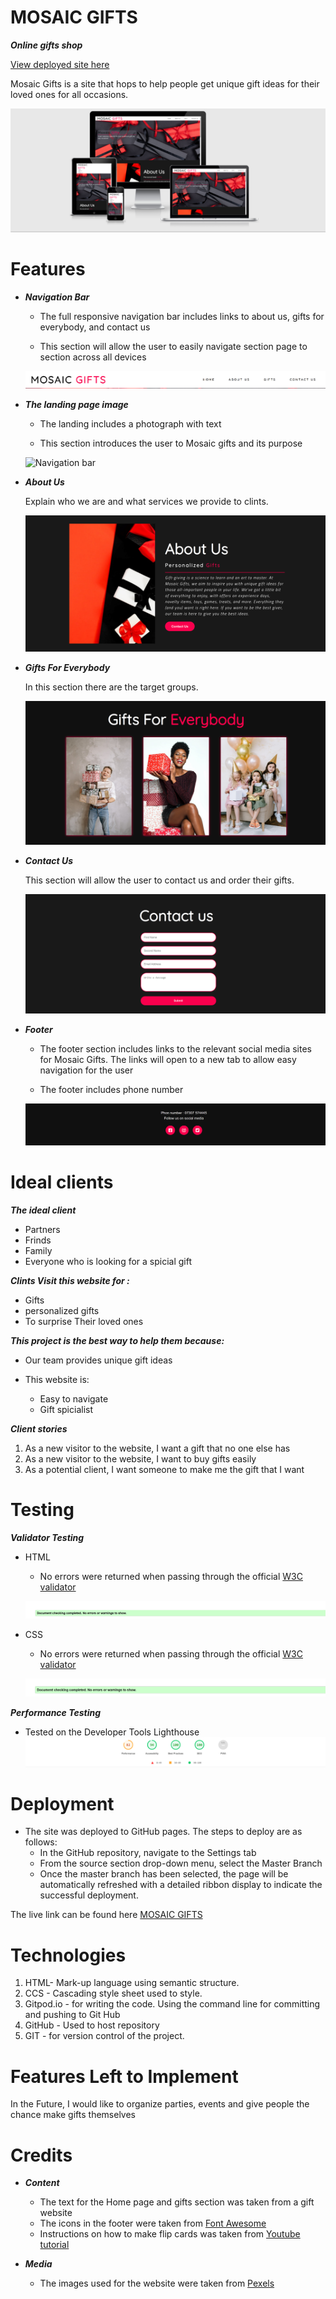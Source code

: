 # MOSAIC GIFTS

***Online gifts shop***

[View deployed site here](https://ghiath2.github.io/Mosaic-Gifts/)

Mosaic Gifts is a site that hops to help people get unique gift ideas for their loved ones for all occasions.

![The website on different devices](/assets/documentation/responsive.png)


# Features
   - ***Navigation Bar***

     - The full responsive navigation bar includes links to  about us, gifts for everybody, and contact us

     - This section will allow the user to easily navigate section page to section across all devices

     ![Navigation bar](/assets/documentation/navigation-bar.png)
 
   - ***The landing page image***

     - The landing includes a photograph with text

     - This section introduces the user to Mosaic gifts and its purpose

     ![Navigation bar](/assets/documentation/homepage-image.png)

- ***About Us***

    Explain who we are and what services we provide to clints.

     ![Navigation bar](/assets/documentation/about-readme.png)

 - ***Gifts For Everybody***

      In this section there are the target groups. 

     ![Navigation bar](/assets/documentation/gifts-readme.png)

- ***Contact Us***

     This section will allow the user to contact us and order their gifts.

     ![Navigation bar](/assets/documentation/contactus-readme.png)

- ***Footer***

     - The footer section includes links to the relevant social media sites for Mosaic Gifts. The links will open to a new tab to allow easy navigation for the user

     - The footer includes phone number 

     ![Navigation bar](/assets/documentation/footer.png)

# Ideal clients
***The ideal client***
- Partners
- Frinds
- Family
- Everyone who is looking for a spicial gift

***Clints Visit this website for :***
- Gifts
- personalized gifts
- To surprise Their loved ones

***This project is the best way to help them because:***
- Our team provides unique gift ideas
- This website is:

  - Easy to navigate
  - Gift spicialist

 ***Client stories***
1. As a new visitor to the website, I want a gift that no one else has
2. As a new visitor to the website, I want to buy gifts easily
3. As a potential client, I want someone to make me the gift that I want

# Testing

***Validator Testing***
- HTML
  - No errors were returned when passing through the official [W3C validator](https://validator.w3.org/)

  ![HTML test](/assets/documentation/html-test.png)

- CSS
  - No errors were returned when passing through the official [W3C validator](https://validator.w3.org/)

  ![CSS Test](/assets/documentation/css-test.png)

***Performance Testing***
  - Tested on the Developer Tools Lighthouse
    ![Performancee](/assets/documentation/performance.png)


# Deployment
- The site was deployed to GitHub pages. The steps to deploy are as follows:
  - In the GitHub repository, navigate to the Settings tab
  - From the source section drop-down menu, select the Master Branch
  - Once the master branch has been selected, the page will be automatically refreshed with a detailed ribbon display to indicate the successful deployment.

The live link can be found here  [MOSAIC GIFTS](https://ghiath2.github.io/Mosaic-Gifts/)

# Technologies
1. HTML- Mark-up language using semantic structure.
2. CCS - Cascading style sheet used to style.
3. Gitpod.io - for writing the code. Using the command line for committing and pushing to Git Hub
4. GitHub - Used to host repository
5. GIT - for version control of the project.

# Features Left to Implement
In the Future, I would like to organize parties, events and give people the chance make gifts themselves

# Credits
- ***Content***

  - The text for the Home page and gifts section was taken from a gift website
  - The icons in the footer were taken from [ Font Awesome](https://fontawesome.com/)
  - Instructions on how to make flip cards was taken from [Youtube tutorial ](https://fontawesome.com/)

- ***Media***
  - The images used for the website were taken from [Pexels](https://www.pexels.com/)




 



     




